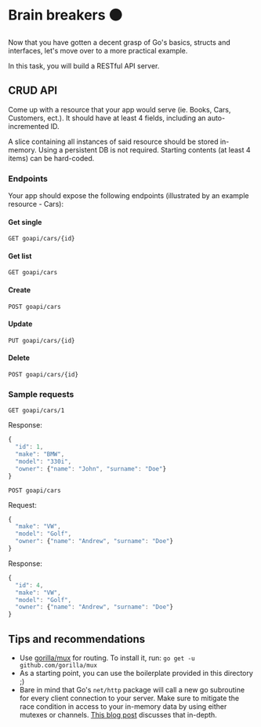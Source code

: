 # Brain breakers :black_circle:

Now that you have gotten a decent grasp of Go's basics, structs and interfaces, let's move over to a more practical example.

In this task, you will build a RESTful API server.

## CRUD API

Come up with a resource that your app would serve (ie. Books, Cars, Customers, ect.). It should have at least 4 fields, including an auto-incremented ID.

A slice containing all instances of said resource should be stored in-memory. Using a persistent DB is not required. Starting contents (at least 4 items) can be hard-coded.

### Endpoints

Your app should expose the following endpoints (illustrated by an example resource - Cars):

#### Get single

```
GET goapi/cars/{id}
```

#### Get list

```
GET goapi/cars
```

#### Create

```
POST goapi/cars
```

#### Update

```
PUT goapi/cars/{id}
```

#### Delete

```
POST goapi/cars/{id}
```

### Sample requests

`GET goapi/cars/1`

Response:

```js
{
  "id": 1,
  "make": "BMW",
  "model": "330i",
  "owner": {"name": "John", "surname": "Doe"}
}
```

`POST goapi/cars`

Request:

```js
{
  "make": "VW",
  "model": "Golf",
  "owner": {"name": "Andrew", "surname": "Doe"}
}
```

Response:

```js
{
  "id": 4,
  "make": "VW",
  "model": "Golf",
  "owner": {"name": "Andrew", "surname": "Doe"}
}
```

## Tips and recommendations

-   Use [gorilla/mux](https://github.com/gorilla/mux) for routing. To install it, run: `go get -u github.com/gorilla/mux`
-   As a starting point, you can use the boilerplate provided in this directory ;)
-   Bare in mind that Go's `net/http` package will call a new go subroutine for every client connection to your server. Make sure to mitigate the race condition in access to your in-memory data by using either mutexes or channels. [This blog post](https://eli.thegreenplace.net/2019/on-concurrency-in-go-http-servers/) discusses that in-depth.
